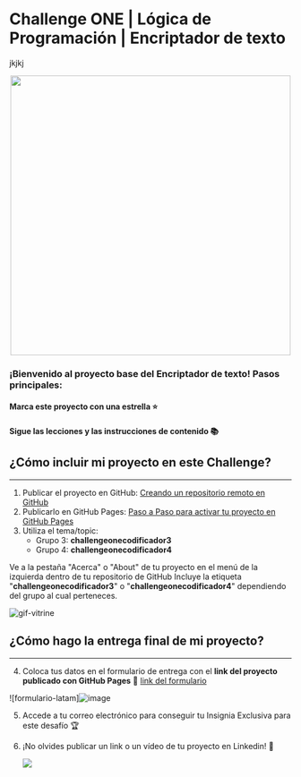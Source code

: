 # Challenge ONE | Lógica de Programación | Encriptador de texto
jkjkj
<p align="center" >
     <img width="500" heigth="300" src="https://user-images.githubusercontent.com/91544872/157673573-5e781ce9-601c-4ea3-9db1-b60bebf717aa.png">
</p>

### ¡Bienvenido al proyecto base del Encriptador de texto! Pasos principales:

#### Marca este proyecto con una estrella ⭐
#### Sigue las lecciones y las instrucciones de contenido 📚

## ¿Cómo incluir mi proyecto en este Challenge?
---

1) Publicar el proyecto en GitHub: [Creando un repositorio remoto en GitHub](https://www.aluracursos.com/blog/creando-repositorio-remoto-en-github?utm_source=gnarus&utm_medium=timeline)
2) Publicarlo en GitHub Pages: [Paso a Paso para activar tu proyecto en GitHub Pages](https://www.aluracursos.com/blog/github-pages) 
3) Utiliza el tema/topic:
     - Grupo 3: **challengeonecodificador3**
     - Grupo 4: **challengeonecodificador4**

Ve a la pestaña "Acerca" o "About" de tu proyecto en el menú de la izquierda dentro de tu repositorio de GitHub
Incluye la etiqueta "**challengeonecodificador3**" o "**challengeonecodificador4**" dependiendo del grupo al cual perteneces.

![gif-vitrine](https://user-images.githubusercontent.com/91544872/153601047-62aee6cb-e3cf-42b3-92c3-7130c996113f.gif)

## ¿Cómo hago la entrega final de mi proyecto?
---

4) Coloca tus datos en el formulario de entrega con el **link del proyecto publicado con GitHub Pages**
🔹 [link del formulario](https://lp.alura.com.br/alura-latam-entrega-challenge-one-esp)

![formulario-latam]![image](https://user-images.githubusercontent.com/92184087/208179417-7965c06e-21d6-4174-b76a-95ec648edc00.png)


5) Accede a tu correo electrónico para conseguir tu Insignia Exclusiva para este desafío 🏆
6) ¡No olvides publicar un link o un vídeo de tu proyecto en Linkedin! 🏁

     <a href="https://www.linkedin.com/company/alura-latam/mycompany/" target="_blank"><img src="https://img.shields.io/badge/-LinkedIn-%230077B5?style=for-the-badge&logo=linkedin&logoColor=white" target="_blank"></a>
